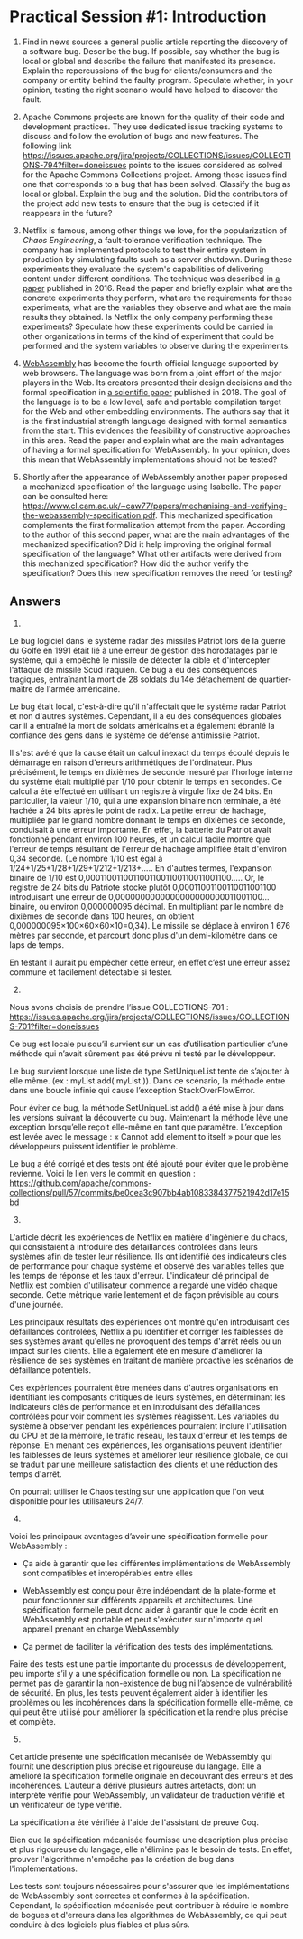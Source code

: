 # Practical Session #1: Introduction

1. Find in news sources a general public article reporting the discovery of a software bug. Describe the bug. If possible, say whether the bug is local or global and describe the failure that manifested its presence. Explain the repercussions of the bug for clients/consumers and the company or entity behind the faulty program. Speculate whether, in your opinion, testing the right scenario would have helped to discover the fault.

2. Apache Commons projects are known for the quality of their code and development practices. They use dedicated issue tracking systems to discuss and follow the evolution of bugs and new features. The following link https://issues.apache.org/jira/projects/COLLECTIONS/issues/COLLECTIONS-794?filter=doneissues points to the issues considered as solved for the Apache Commons Collections project. Among those issues find one that corresponds to a bug that has been solved. Classify the bug as local or global. Explain the bug and the solution. Did the contributors of the project add new tests to ensure that the bug is detected if it reappears in the future?

3. Netflix is famous, among other things we love, for the popularization of *Chaos Engineering*, a fault-tolerance verification technique. The company has implemented protocols to test their entire system in production by simulating faults such as a server shutdown. During these experiments they evaluate the system's capabilities of delivering content under different conditions. The technique was described in [a paper](https://arxiv.org/ftp/arxiv/papers/1702/1702.05843.pdf) published in 2016. Read the paper and briefly explain what are the concrete experiments they perform, what are the requirements for these experiments, what are the variables they observe and what are the main results they obtained. Is Netflix the only company performing these experiments? Speculate how these experiments could be carried in other organizations in terms of the kind of experiment that could be performed and the system variables to observe during the experiments.

4. [WebAssembly](https://webassembly.org/) has become the fourth official language supported by web browsers. The language was born from a joint effort of the major players in the Web. Its creators presented their design decisions and the formal specification in [a scientific paper](https://people.mpi-sws.org/~rossberg/papers/Haas,%20Rossberg,%20Schuff,%20Titzer,%20Gohman,%20Wagner,%20Zakai,%20Bastien,%20Holman%20-%20Bringing%20the%20Web%20up%20to%20Speed%20with%20WebAssembly.pdf) published in 2018. The goal of the language is to be a low level, safe and portable compilation target for the Web and other embedding environments. The authors say that it is the first industrial strength language designed with formal semantics from the start. This evidences the feasibility of constructive approaches in this area. Read the paper and explain what are the main advantages of having a formal specification for WebAssembly. In your opinion, does this mean that WebAssembly implementations should not be tested? 

5.  Shortly after the appearance of WebAssembly another paper proposed a mechanized specification of the language using Isabelle. The paper can be consulted here: https://www.cl.cam.ac.uk/~caw77/papers/mechanising-and-verifying-the-webassembly-specification.pdf. This mechanized specification complements the first formalization attempt from the paper. According to the author of this second paper, what are the main advantages of the mechanized specification? Did it help improving the original formal specification of the language? What other artifacts were derived from this mechanized specification? How did the author verify the specification? Does this new specification removes the need for testing?

## Answers

1. 
Le bug logiciel dans le système radar des missiles Patriot lors de la guerre du Golfe en 1991 était lié à une erreur de gestion des horodatages par le système, qui a empêché le missile de détecter la cible et d'intercepter l'attaque de missile Scud iraquien. Ce bug a eu des conséquences tragiques, entraînant la mort de 28 soldats du 14e détachement de quartier-maître de l'armée américaine.

Le bug était local, c'est-à-dire qu'il n'affectait que le système radar Patriot et non d'autres systèmes. Cependant, il a eu des conséquences globales car il a entraîné la mort de soldats américains et a également ébranlé la confiance des gens dans le système de défense antimissile Patriot.

Il s'est avéré que la cause était un calcul inexact du temps écoulé depuis le démarrage en raison d'erreurs arithmétiques de l'ordinateur. Plus précisément, le temps en dixièmes de seconde mesuré par l'horloge interne du système était multiplié par 1/10 pour obtenir le temps en secondes. Ce calcul a été effectué en utilisant un registre à virgule fixe de 24 bits. En particulier, la valeur 1/10, qui a une expansion binaire non terminale, a été hachée à 24 bits après le point de radix. La petite erreur de hachage, multipliée par le grand nombre donnant le temps en dixièmes de seconde, conduisait à une erreur importante. En effet, la batterie du Patriot avait fonctionné pendant environ 100 heures, et un calcul facile montre que l'erreur de temps résultant de l'erreur de hachage amplifiée était d'environ 0,34 seconde. (Le nombre 1/10 est égal à 1/24+1/25+1/28+1/29+1/212+1/213+..... En d'autres termes, l'expansion binaire de 1/10 est 0,00011001100110011001100110011001100..... Or, le registre de 24 bits du Patriote stocke plutôt 0,00011001100110011001100 introduisant une erreur de 0,0000000000000000000000011001100... binaire, ou environ 0,000000095 décimal. En multipliant par le nombre de dixièmes de seconde dans 100 heures, on obtient 0,000000095×100×60×60×10=0,34). Le missile se déplace à environ 1 676 mètres par seconde, et parcourt donc plus d'un demi-kilomètre dans ce laps de temps.

En testant il aurait pu empêcher cette erreur, en effet  c’est une erreur assez commune et facilement détectable si tester.


2.
Nous avons choisis de prendre l’issue COLLECTIONS-701 : https://issues.apache.org/jira/projects/COLLECTIONS/issues/COLLECTIONS-701?filter=doneissues

Ce bug est locale puisqu’il survient sur un cas d’utilisation particulier d’une méthode qui n’avait sûrement pas été prévu ni testé par le développeur.

Le bug survient lorsque une liste de type SetUniqueList tente de s’ajouter à elle même. (ex : myList.add( myList )). Dans ce scénario, la méthode entre dans une boucle infinie qui cause l’exception StackOverFlowError.

Pour éviter ce bug, la méthode SetUniqueList.add() a été mise à jour dans les versions suivant la découverte du bug. Maintenant la méthode lève une exception lorsqu’elle reçoit elle-même en tant que paramètre. L’exception est levée avec le message : « Cannot add element to itself » pour que les développeurs puissent identifier le problème.

Le bug a été corrigé et des tests ont été ajouté pour éviter que le problème revienne. Voici le lien vers le commit en question : https://github.com/apache/commons-collections/pull/57/commits/be0cea3c907bb4ab1083384377521942d17e15bd


3.  
L'article décrit les expériences de Netflix en matière d'ingénierie du chaos, qui consistaient à introduire des défaillances contrôlées dans leurs systèmes afin de tester leur résilience. Ils ont identifié des indicateurs clés de performance pour chaque système et observé des variables telles que les temps de réponse et les taux d'erreur. L'indicateur clé principal de Netflix est combien d'utilisateur commence a regardé une vidéo chaque seconde. Cette mètrique varie lentement et de façon prévisible au cours d'une journée. 

Les principaux résultats des expériences ont montré qu'en introduisant des défaillances contrôlées, Netflix a pu identifier et corriger les faiblesses de ses systèmes avant qu'elles ne provoquent des temps d'arrêt réels ou un impact sur les clients. Elle a également été en mesure d'améliorer la résilience de ses systèmes en traitant de manière proactive les scénarios de défaillance potentiels.

Ces expériences pourraient être menées dans d'autres organisations en identifiant les composants critiques de leurs systèmes, en déterminant les indicateurs clés de performance et en introduisant des défaillances contrôlées pour voir comment les systèmes réagissent. Les variables du système à observer pendant les expériences pourraient inclure l'utilisation du CPU et de la mémoire, le trafic réseau, les taux d'erreur et les temps de réponse. En menant ces expériences, les organisations peuvent identifier les faiblesses de leurs systèmes et améliorer leur résilience globale, ce qui se traduit par une meilleure satisfaction des clients et une réduction des temps d'arrêt.

On pourrait utiliser le Chaos testing sur une application que l'on veut disponible pour les utilisateurs 24/7.

4.
Voici les principaux avantages d’avoir une spécification formelle pour WebAssembly : 

- Ça aide à garantir que les différentes implémentations de WebAssembly sont compatibles et interopérables entre elles

- WebAssembly est conçu pour être indépendant de la plate-forme et pour fonctionner sur différents appareils et architectures. Une spécification formelle peut donc aider à garantir que le code écrit en WebAssembly est portable et peut s'exécuter sur n'importe quel appareil prenant en charge WebAssembly

- Ça permet de faciliter la vérification des tests des implémentations.

Faire des tests est une partie importante du processus de développement, peu importe s’il y a une spécification formelle ou non. La spécification ne permet pas de garantir la non-existence de bug ni l’absence de vulnérabilité de sécurité.
En plus, les tests peuvent également aider à identifier les problèmes ou les incohérences dans la spécification formelle elle-même, ce qui peut être utilisé pour améliorer la spécification et la rendre plus précise et complète.

5.
Cet article présente une spécification mécanisée de WebAssembly qui fournit une description plus précise et rigoureuse du langage. Elle a amélioré la spécification formelle originale en découvrant des erreurs et des incohérences. L'auteur a dérivé plusieurs autres artefacts, dont un interprète vérifié pour WebAssembly, un validateur de traduction vérifié et un vérificateur de type vérifié.

La spécification a été vérifiée à l'aide de l'assistant de preuve Coq.

Bien que la spécification mécanisée fournisse une description plus précise et plus rigoureuse du langage, elle n'élimine pas le besoin de tests. En effet, prouver l'algorithme n'empêche pas la création de bug dans l'implémentations.

Les tests sont toujours nécessaires pour s'assurer que les implémentations de WebAssembly sont correctes et conformes à la spécification. Cependant, la spécification mécanisée peut contribuer à réduire le nombre de bogues et d'erreurs dans les algorithmes de WebAssembly, ce qui peut conduire à des logiciels plus fiables et plus sûrs.
